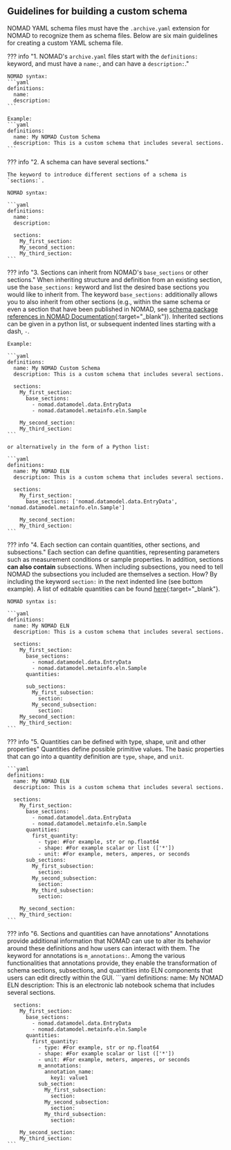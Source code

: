 


## Guidelines for building a custom schema

NOMAD YAML schema files must have the `.archive.yaml` extension for NOMAD to recognize them as schema files. Below are six main guidelines for creating a custom YAML schema file.

??? info "1. NOMAD's `archive.yaml` files start with the `definitions:` keyword, and must have a `name:`, and can have a `description:`."
    
    NOMAD syntax:
    ```yaml
    definitions:
      name:
      description:
    ```

    Example:
    ```yaml
    definitions:
      name: My NOMAD Custom Schema
      description: This is a custom schema that includes several sections.
    ```
??? info "2. A schema can have several sections."

    The keyword to introduce different sections of a schema is `sections:`.

    NOMAD syntax:

    ```yaml
    definitions:
      name:
      description: 

      sections:
        My_first_section:
        My_second_section:
        My_third_section:
    ```


??? info "3. Sections can inherit from NOMAD's `base_sections` or other sections."
    When inheriting structure and definition from an existing section, use the `base_sections:` keyword and list the desired base sections you would like to inherit from. The keyword `base_sections:` additionally allows you to also inherit from other sections (e.g., within the same schema or even a section that have been published in NOMAD, see [schema package references in NOMAD Documentation](https://nomad-lab.eu/prod/v1/docs/howto/customization/basics.html#schema-package-references){:target="_blank"}). Inherited sections can be given in a python list, or subsequent indented lines starting with a dash, `-`.

    Example:

    ```yaml
    definitions:
      name: My NOMAD Custom Schema
      description: This is a custom schema that includes several sections.

      sections:
        My_first_section:
          base_sections:
            - nomad.datamodel.data.EntryData
            - nomad.datamodel.metainfo.eln.Sample
  
        My_second_section:
        My_third_section:
    ```

    or alternatively in the form of a Python list:

    ```yaml
    definitions:
      name: My NOMAD ELN
      description: This is a custom schema that includes several sections.

      sections:
        My_first_section:
          base_sections: ['nomad.datamodel.data.EntryData', 'nomad.datamodel.metainfo.eln.Sample']
  
        My_second_section:
        My_third_section:          
    ``` 

??? info "4. Each section can contain quantities, other sections, and subsections."
    Each section can define quantities, representing parameters such as measurement conditions or sample properties. In addition, sections **can also contain** subsections. When including subsections, you need to tell NOMAD the subsections you included are themselves a section. How? By including the keyword `section:` in the next indented line (see bottom example). A list of editable quantities can be found [here](https://nomad-lab.eu/prod/v1/gui/dev/editquantity){:target="_blank"}.

    NOMAD syntax is:

    ```yaml
    definitions:
      name: My NOMAD ELN
      description: This is a custom schema that includes several sections.

      sections:
        My_first_section:
          base_sections:
            - nomad.datamodel.data.EntryData
            - nomad.datamodel.metainfo.eln.Sample
          quantities:

          sub_sections:
            My_first_subsection:
              section:
            My_second_subsection:
              section:      
        My_second_section:
        My_third_section:        
    ```


??? info "5. Quantities can be defined with type, shape, unit and other properties"
    Quantities define possible primitive values. The basic properties that can go into a quantity definition are `type`, `shape`, and `unit`.

    ```yaml
    definitions:
      name: My NOMAD ELN
      description: This is a custom schema that includes several sections.

      sections:
        My_first_section:
          base_sections:
            - nomad.datamodel.data.EntryData
            - nomad.datamodel.metainfo.eln.Sample
          quantities:
            first_quantity:
              - type: #For example, str or np.float64
              - shape: #For example scalar or list (['*'])
              - unit: #For example, meters, amperes, or seconds
          sub_sections:
            My_first_subsection:
              section:
            My_second_subsection:
              section:
            My_third_subsection:
              section:

        My_second_section:
        My_third_section:          
    ```

??? info "6. Sections and quantities can have annotations"
    Annotations provide additional information that NOMAD can use to alter its behavior around these definitions and how users can interact with them. The keyword for annotations is `m_annotations:`.
    Among the various functionalities that annotations provide, they enable the transformation of schema sections, subsections, and quantities into ELN components that users can edit directly within the GUI.
    ```yaml
    definitions:
      name: My NOMAD ELN
      description: This is an electronic lab notebook schema that includes several sections.
      
      sections:
        My_first_section:
          base_sections:
            - nomad.datamodel.data.EntryData
            - nomad.datamodel.metainfo.eln.Sample
          quantities:
            first_quantity:
              - type: #For example, str or np.float64
              - shape: #For example scalar or list (['*'])
              - unit: #For example, meters, amperes, or seconds
              m_annotations:
                annotation_name:
                  key1: value1  
              sub_section:
                My_first_subsection:
                  section:
                My_second_subsection:
                  section:
                My_third_subsection:
                  section:

        My_second_section:
        My_third_section:    
    ```